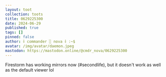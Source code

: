 ```yaml
---
layout: toot
collection: toots
title: 0629225300
date: 2024-06-29
published: true
tags: []
pinned: false
author: ⸸ commander ░ nova ⸸ :~$
avatar: /img/avatar/daemon.jpeg
mastodon: https://mastodon.online/@cmdr_nova/0629225300
---
```


Firestorm has working mirrors now (#secondlife), but it doesn't work as well as the default viewer lol
